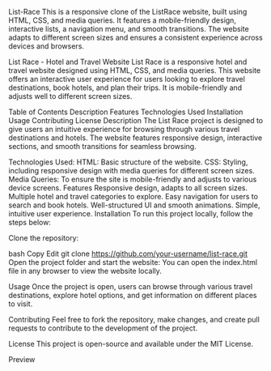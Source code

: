 List-Race
This is a responsive clone of the ListRace website, built using HTML, CSS, and media queries. It features a mobile-friendly design, interactive lists, a navigation menu, and smooth transitions. The website adapts to different screen sizes and ensures a consistent experience across devices and browsers.

List Race - Hotel and Travel Website
List Race is a responsive hotel and travel website designed using HTML, CSS, and media queries. This website offers an interactive user experience for users looking to explore travel destinations, book hotels, and plan their trips. It is mobile-friendly and adjusts well to different screen sizes.

Table of Contents
Description
Features
Technologies Used
Installation
Usage
Contributing
License
Description
The List Race project is designed to give users an intuitive experience for browsing through various travel destinations and hotels. The website features responsive design, interactive sections, and smooth transitions for seamless browsing.

Technologies Used:
HTML: Basic structure of the website.
CSS: Styling, including responsive design with media queries for different screen sizes.
Media Queries: To ensure the site is mobile-friendly and adjusts to various device screens.
Features
Responsive design, adapts to all screen sizes.
Multiple hotel and travel categories to explore.
Easy navigation for users to search and book hotels.
Well-structured UI and smooth animations.
Simple, intuitive user experience.
Installation
To run this project locally, follow the steps below:

Clone the repository:

bash
Copy
Edit
git clone https://github.com/your-username/list-race.git
Open the project folder and start the website: You can open the index.html file in any browser to view the website locally.

Usage
Once the project is open, users can browse through various travel destinations, explore hotel options, and get information on different places to visit.

Contributing
Feel free to fork the repository, make changes, and create pull requests to contribute to the development of the project.

License
This project is open-source and available under the MIT License.

Preview
